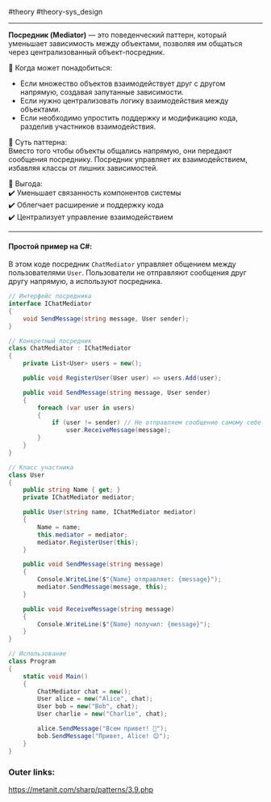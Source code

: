 #theory #theory-sys_design
 
---
**Посредник (Mediator)** — это поведенческий паттерн, который уменьшает зависимость между объектами, позволяя им общаться через централизованный объект-посредник.

📌 Когда может понадобиться:  
- Если множество объектов взаимодействует друг с другом напрямую, создавая запутанные зависимости.  
- Если нужно централизовать логику взаимодействия между объектами.  
- Если необходимо упростить поддержку и модификацию кода, разделив участников взаимодействия.

📌 Суть паттерна:  
Вместо того чтобы объекты общались напрямую, они передают сообщения посреднику. Посредник управляет их взаимодействием, избавляя классы от лишних зависимостей.

📌 Выгода:  
✔️ Уменьшает связанность компонентов системы  
✔️ Облегчает расширение и поддержку кода  
✔️ Централизует управление взаимодействием  

---
#### Простой пример на C#:
В этом коде посредник `ChatMediator` управляет общением между пользователями `User`. Пользователи не отправляют сообщения друг другу напрямую, а используют посредника.

```csharp
// Интерфейс посредника
interface IChatMediator
{
    void SendMessage(string message, User sender);
}

// Конкретный посредник
class ChatMediator : IChatMediator
{
    private List<User> users = new();

    public void RegisterUser(User user) => users.Add(user);

    public void SendMessage(string message, User sender)
    {
        foreach (var user in users)
        {
            if (user != sender) // Не отправляем сообщение самому себе
                user.ReceiveMessage(message);
        }
    }
}

// Класс участника
class User
{
    public string Name { get; }
    private IChatMediator mediator;

    public User(string name, IChatMediator mediator)
    {
        Name = name;
        this.mediator = mediator;
        mediator.RegisterUser(this);
    }

    public void SendMessage(string message)
    {
        Console.WriteLine($"{Name} отправляет: {message}");
        mediator.SendMessage(message, this);
    }

    public void ReceiveMessage(string message)
    {
        Console.WriteLine($"{Name} получил: {message}");
    }
}

// Использование
class Program
{
    static void Main()
    {
        ChatMediator chat = new();
        User alice = new("Alice", chat);
        User bob = new("Bob", chat);
        User charlie = new("Charlie", chat);

        alice.SendMessage("Всем привет! 👋");
        bob.SendMessage("Привет, Alice! 😊");
    }
}
````

### Outer links:
https://metanit.com/sharp/patterns/3.9.php